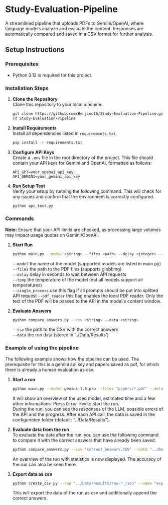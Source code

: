 # Study-Evaluation-Pipeline

A streamlined pipeline that uploads PDFs to Gemini/OpenAI, where language models analyze and evaluate the content. Responses are automatically compared and saved in a CSV format for further analysis.

## Setup Instructions

### Prerequisites
- Python 3.12 is required for this project.

### Installation Steps
1. **Clone the Repository**  
   Clone this repository to your local machine.
   
   ```bash
   git clone https://github.com/Benjino16/Study-Evaluation-Pipeline.git
   cd Study-Evaluation-Pipeline
   ```

2. **Install Requirements**  
   Install all dependencies listed in `requirements.txt`.
   
   ```bash
   pip install -r requirements.txt
   ```

3. **Configure API Keys**  
   Create a `.env` file in the root directory of the project. This file should contain your API keys for Gemini and OpenAI, formatted as follows:

   ```plaintext
   API_GPT=your_openai_api_key
   API_GEMINI=your_gemini_api_key
   ```

4. **Run Setup Test**  
   Verify your setup by running the following command. This will check for any issues and confirm that the environment is correctly configured.
   
   ```bash
   python api_test.py
   ```


### Commands  
**Note:** Ensure that your API limits are checked, as processing large volumes may impact usage quotas on Gemini/OpenAI.

1. **Start Run**  
   ```bash
   python main.py --model <string> --files <path> --delay <integer> --temp <float> <--process_all> <--pdf_reader>
   ```  
   `--model` the name of the model (supported models are listed in main.py)  
   `--files` the path to the PDF files (supports globbing)  
   `--delay` delay in seconds to wait between API requests  
   `--temp` the temperature of the model (not all models support all temperatures)  
   `--single_process` use this flag if all prompts should be put into splitted API request
   `--pdf_reader` this flag enables the local PDF reader. Only the text of the PDF will be passed to the API in the model's content window.  

2. **Evaluate Answers**  
   ```bash
   python compare_answers.py --csv <string> --data <string>
   ```  
   `--csv` the path to the CSV with the correct answers  
   `--data` the run data (stored in '../Data/Results')  

### Example of using the pipeline
The following example shows how the pipeline can be used. The prerequisite for this is a gemini api key and papers saved as pdf, for which there is already a human evaluation as csv.

1. **Start a run**  
   ```bash
   python main.py --model gemini-1.5-pro --files "papers/*.pdf" --delay 30 --temp 0.8
   ```  
   It will show an overview of the used model, estimated time and a few other informations. Press `Enter Key` to start the run.  
   During the run, you can see the responses of the LLM, possible errors of the API and the progress. After each API call, the data is saved in the configurieten folder (default: “../Data/Results”).

2. **Evaluate data from the run**  
   To evaluate the data after the run, you can use the following command to compare it with the correct answers that have already been saved.
   ```bash
   python compare_answers.py --csv "correct_answers.CSV" --data "../Data/Results/raw-*.json"
   ``` 
   An overview of the run with statistics is now displayed. The accuracy of the run can also be seen there.

3. **Export data as csv**
   ```bash
   python create_csv.py --run "../Data/Results/raw-*.json" --name "exported_data.csv" --csv "correct_answers.CSV" --number 1
   ``` 
   This will export the data of the run as csv and additionally append the correct answers.